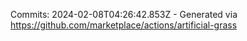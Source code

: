 Commits: 2024-02-08T04:26:42.853Z - Generated via https://github.com/marketplace/actions/artificial-grass
<br>
